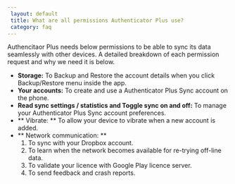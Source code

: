 ```yaml
---
 layout: default
 title: What are all permissions Authenticator Plus use?
 category: faq
---
```


Authencitaor Plus needs below permissions to be able to sync its data seamlessly with other devices. A detailed breakdown of each permission request and why we need it is below. 

- **Storage:** To Backup and Restore the account details when you click Backup/Restore menu inside the app.
- **Your accounts:** To create and use a Authenticator Plus Sync account on the phone.
- **Read sync settings / statistics and Toggle sync on and off:** To manage your Authenticator Plus Sync account preferences.
- ** Vibrate: ** To allow your device to vibrate when a new account is added.
- ** Network communication: **
  1. To sync with your Dropbox account.
  2. To learn when the network becomes available for re-trying off-line data.
  3. To validate your licence with Google Play licence server.
  4. To send feedback and crash reports.
